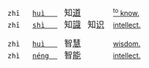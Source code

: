 
<tt>zhī   [huì   ]()</tt>　<big>知[道]()</big>　<big>　　</big>　
[<sup>to</sup> know.](https://fanyi.baidu.com/#zh/en/知道)   
<tt>zhī   [shì   ]()</tt>　<big>知[識]()</big>　<big>知[识]()</big>　
[intellect.](https://fanyi.baidu.com/#zh/en/知识)

<tt>zhì   [huì   ]()</tt>　<big>智[慧]()</big>　<big>　　</big>　
[wisdom.](https://fanyi.baidu.com/#zh/en/智慧)   
<tt>zhì   [néng  ]()</tt>　<big>智[能]()</big>　<big>　　</big>　
[intellect.](https://fanyi.baidu.com/#zh/en/智能)
